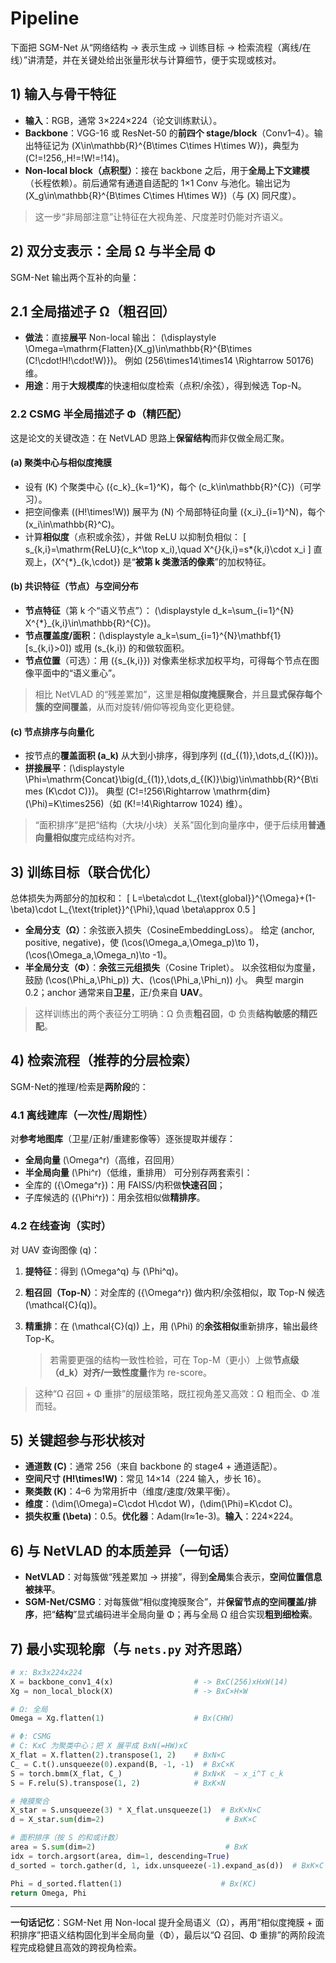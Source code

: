 # Pipeline

下面把 SGM-Net 从“网络结构 → 表示生成 → 训练目标 → 检索流程（离线/在线）”讲清楚，并在关键处给出张量形状与计算细节，便于实现或核对。

## 1) 输入与骨干特征

* **输入**：RGB，通常 3×224×224（论文训练默认）。
* **Backbone**：VGG-16 或 ResNet-50 的**前四个 stage/block**（Conv1–4）。输出特征记为
  (X\in\mathbb{R}^{B\times C\times H\times W})，典型为 (C!=!256,,H!=!W!=!14)。
* **Non-local block（点积型）**：接在 backbone 之后，用于**全局上下文建模**（长程依赖）。前后通常有通道自适配的 1×1 Conv 与池化。输出记为
  (X_g\in\mathbb{R}^{B\times C\times H\times W})（与 (X) 同尺度）。

> 这一步“非局部注意”让特征在大视角差、尺度差时仍能对齐语义。

## 2) 双分支表示：全局 Ω 与半全局 Φ

SGM-Net 输出两个互补的向量：

## 2.1 全局描述子 Ω（粗召回）

* **做法**：直接**展平** Non-local 输出：
  (\displaystyle \Omega=\mathrm{Flatten}(X_g)\in\mathbb{R}^{B\times (C!\cdot!H!\cdot!W)})。
  例如 (256\times14\times14 \Rightarrow 50176) 维。
* **用途**：用于**大规模库**的快速相似度检索（点积/余弦），得到候选 Top-N。

### 2.2 CSMG 半全局描述子 Φ（精匹配）

这是论文的关键改造：在 NetVLAD 思路上**保留结构**而非仅做全局汇聚。

#### (a) 聚类中心与相似度掩膜

* 设有 (K) 个聚类中心 ({c_k}_{k=1}^K)，每个 (c_k\in\mathbb{R}^{C})（可学习）。
* 把空间像素 ((H!\times!W)) 展平为 (N) 个局部特征向量 ({x_i}_{i=1}^N)，每个 (x_i\in\mathbb{R}^C)。
* 计算**相似度**（点积或余弦），并做 ReLU 以抑制负相似：
  [
  s_{k,i}=\mathrm{ReLU}(c_k^\top x_i),\quad
  X^{*}*{k,i}=s*{k,i}\cdot x_i
  ]
  直观上，(X^{*}_{k,\cdot}) 是“**被第 k 类激活的像素**”的加权特征。

#### (b) 共识特征（节点）与空间分布

* **节点特征**（第 k 个“语义节点”）：
  (\displaystyle d_k=\sum_{i=1}^{N} X^{*}_{k,i}\in\mathbb{R}^{C})。
* **节点覆盖度/面积**：(\displaystyle a_k=\sum_{i=1}^{N}\mathbf{1}[s_{k,i}>0]) 或用 (s_{k,i}) 的和做软面积。
* **节点位置**（可选）：用 ({s_{k,i}}) 对像素坐标求加权平均，可得每个节点在图像平面中的“语义重心”。

> 相比 NetVLAD 的“残差累加”，这里是**相似度掩膜聚合**，并且**显式保存每个簇的空间覆盖**，从而对旋转/俯仰等视角变化更稳健。

#### (c) 节点排序与向量化

* 按节点的**覆盖面积 (a_k)** 从大到小排序，得到序列 ((d_{(1)},\dots,d_{(K)}))。
* **拼接展平**：(\displaystyle \Phi=\mathrm{Concat}\big(d_{(1)},\dots,d_{(K)}\big)\in\mathbb{R}^{B\times (K\cdot C)})。
  典型 (C!=!256\Rightarrow \mathrm{dim}(\Phi)=K\times256)（如 (K!=!4\Rightarrow 1024) 维）。

> “面积排序”是把“结构（大块/小块）关系”固化到向量序中，便于后续用**普通向量相似度**完成结构对齐。

## 3) 训练目标（联合优化）

总体损失为两部分的加权和：
[
L=\beta\cdot L_{\text{global}}^{\Omega}+(1-\beta)\cdot L_{\text{triplet}}^{\Phi},\quad \beta\approx 0.5
]

* **全局分支（Ω）**：余弦嵌入损失（CosineEmbeddingLoss）。
  给定 (anchor, positive, negative)，使 (\cos(\Omega_a,\Omega_p)\to 1)，(\cos(\Omega_a,\Omega_n)\to -1)。
* **半全局分支（Φ）**：**余弦三元组损失**（Cosine Triplet）。
  以余弦相似为度量，鼓励 (\cos(\Phi_a,\Phi_p)) 大、(\cos(\Phi_a,\Phi_n)) 小。
  典型 margin 0.2；anchor 通常来自**卫星**，正/负来自 **UAV**。

> 这样训练出的两个表征分工明确：Ω 负责**粗召回**，Φ 负责**结构敏感的精匹配**。

## 4) 检索流程（推荐的分层检索）

SGM-Net的推理/检索是**两阶段**的：

### 4.1 离线建库（一次性/周期性）

对**参考地图库**（卫星/正射/重建影像等）逐张提取并缓存：

* **全局向量** (\Omega^r)（高维，召回用）
* **半全局向量** (\Phi^r)（低维，重排用）
  可分别存两套索引：
* 全库的 ({\Omega^r})：用 FAISS/内积做**快速召回**；
* 子库候选的 ({\Phi^r})：用余弦相似做**精排序**。

### 4.2 在线查询（实时）

对 UAV 查询图像 (q)：

1. **提特征**：得到 (\Omega^q) 与 (\Phi^q)。
2. **粗召回（Top-N）**：对全库的 ({\Omega^r}) 做内积/余弦相似，取 Top-N 候选 (\mathcal{C}(q))。
3. **精重排**：在 (\mathcal{C}(q)) 上，用 (\Phi) 的**余弦相似**重新排序，输出最终 Top-K。

   > 若需要更强的结构一致性检验，可在 Top-M（更小）上做**节点级（d_k）对齐/一致性度量**作为 re-score。

> 这种“Ω 召回 + Φ 重排”的层级策略，既扛视角差又高效：Ω 粗而全、Φ 准而轻。

## 5) 关键超参与形状核对

* **通道数 (C)**：通常 256（来自 backbone 的 stage4 + 通道适配）。
* **空间尺寸 (H!\times!W)**：常见 14×14（224 输入，步长 16）。
* **聚类数 (K)**：4–6 为常用折中（维度/速度/效果平衡）。
* **维度**：(\dim(\Omega)=C\cdot H\cdot W)，(\dim(\Phi)=K\cdot C)。
* **损失权重 (\beta)**：0.5。**优化器**：Adam(lr≈1e-3)。**输入**：224×224。

## 6) 与 NetVLAD 的本质差异（一句话）

* **NetVLAD**：对每簇做“残差累加 → 拼接”，得到**全局**集合表示，**空间位置信息被抹平**。
* **SGM-Net/CSMG**：对每簇做“相似度掩膜聚合”，并**保留节点的空间覆盖/排序**，把“**结构**”显式编码进半全局向量 Φ；再与全局 Ω 组合实现**粗到细检索**。

## 7) 最小实现轮廓（与 `nets.py` 对齐思路）

```python
# x: Bx3x224x224
X = backbone_conv1_4(x)                  # -> BxC(256)xHxW(14)
Xg = non_local_block(X)                  # -> BxC×H×W

# Ω: 全局
Omega = Xg.flatten(1)                    # Bx(CHW)

# Φ: CSMG
# C: KxC 为聚类中心；把 X 展平成 BxN(=HW)xC
X_flat = X.flatten(2).transpose(1, 2)    # BxN×C
C_ = C.t().unsqueeze(0).expand(B, -1, -1)  # BxC×K
S = torch.bmm(X_flat, C_)                # BxN×K  ~ x_i^T c_k
S = F.relu(S).transpose(1, 2)            # BxK×N

# 掩膜聚合
X_star = S.unsqueeze(3) * X_flat.unsqueeze(1)  # BxK×N×C
d = X_star.sum(dim=2)                           # BxK×C

# 面积排序（按 S 的和或计数）
area = S.sum(dim=2)                             # BxK
idx = torch.argsort(area, dim=1, descending=True)
d_sorted = torch.gather(d, 1, idx.unsqueeze(-1).expand_as(d))  # BxK×C

Phi = d_sorted.flatten(1)                      # Bx(KC)
return Omega, Phi
```

---

**一句话记忆**：SGM-Net 用 Non-local 提升全局语义（Ω），再用“相似度掩膜 + 面积排序”把语义结构固化到半全局向量（Φ），最后以“Ω 召回、Φ 重排”的两阶段流程完成稳健且高效的跨视角检索。
